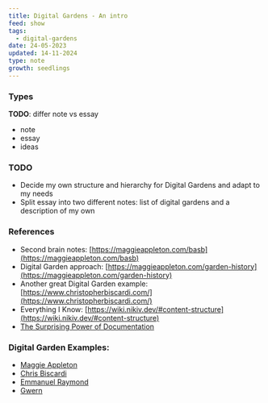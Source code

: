 ```yaml
---
title: Digital Gardens - An intro
feed: show
tags:
  - digital-gardens
date: 24-05-2023
updated: 14-11-2024
type: note
growth: seedlings
---
```


### Types

**TODO**: differ note vs essay

- note
- essay
- ideas

### TODO

- Decide my own structure and hierarchy for Digital Gardens and adapt to my needs
- Split essay into two different notes: list of digital gardens and a description of my own

### References
- Second brain notes: [https://maggieappleton.com/basb](https://maggieappleton.com/basb)
- Digital Garden approach: [https://maggieappleton.com/garden-history](https://maggieappleton.com/garden-history)
- Another great Digital Garden example: [https://www.christopherbiscardi.com/](https://www.christopherbiscardi.com/)
- Everything I Know: [https://wiki.nikiv.dev/#content-structure](https://wiki.nikiv.dev/#content-structure)
- [The Surprising Power of Documentation](https://vadimkravcenko.com/shorts/proper-documentation/)

### Digital Garden Examples:
- [Maggie Appleton](https://maggieappleton.com/garden-history)
- [Chris Biscardi](https://www.christopherbiscardi.com/)
- [Emmanuel Raymond](https://www.peoray.dev/)
- [Gwern](https://gwern.net/)
